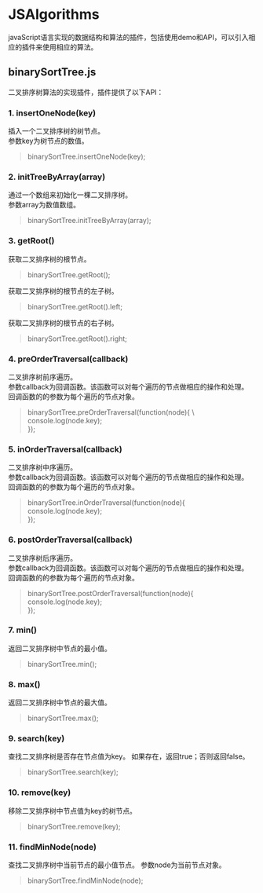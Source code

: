 # JSAlgorithms
javaScript语言实现的数据结构和算法的插件，包括使用demo和API，可以引入相应的插件来使用相应的算法。
## binarySortTree.js
二叉排序树算法的实现插件，插件提供了以下API：
### 1. insertOneNode(key)   
插入一个二叉排序树的树节点。  
参数key为树节点的数值。   
>binarySortTree.insertOneNode(key);
### 2. initTreeByArray(array)   
通过一个数组来初始化一棵二叉排序树。  
参数array为数值数组。   
>binarySortTree.initTreeByArray(array);
### 3. getRoot()   
获取二叉排序树的根节点。     
>binarySortTree.getRoot();  

获取二叉排序树的根节点的左子树。
>binarySortTree.getRoot().left; 

获取二叉排序树的根节点的右子树。 
>binarySortTree.getRoot().right; 
### 4. preOrderTraversal(callback)   
二叉排序树前序遍历。  
参数callback为回调函数。该函数可以对每个遍历的节点做相应的操作和处理。
回调函数的的参数为每个遍历的节点对象。
> binarySortTree.preOrderTraversal(function(node){ \  
>        console.log(node.key); \
>  });
### 5. inOrderTraversal(callback)   
二叉排序树中序遍历。  
参数callback为回调函数。该函数可以对每个遍历的节点做相应的操作和处理。
回调函数的的参数为每个遍历的节点对象。
> binarySortTree.inOrderTraversal(function(node){ \
>        console.log(node.key); \
>  });
### 6. postOrderTraversal(callback)   
二叉排序树后序遍历。  
参数callback为回调函数。该函数可以对每个遍历的节点做相应的操作和处理。
回调函数的的参数为每个遍历的节点对象。
> binarySortTree.postOrderTraversal(function(node){ \
>        console.log(node.key); \
>  });  
### 7. min()   
返回二叉排序树中节点的最小值。   
>binarySortTree.min();
### 8. max()   
返回二叉排序树中节点的最大值。   
>binarySortTree.max();  
### 9. search(key)   
查找二叉排序树是否存在节点值为key。 
如果存在，返回true；否则返回false。
>binarySortTree.search(key);    
### 10. remove(key)   
移除二叉排序树中节点值为key的树节点。 
>binarySortTree.remove(key);    
### 11. findMinNode(node)   
查找二叉排序树中当前节点的最小值节点。 
参数node为当前节点对象。
>binarySortTree.findMinNode(node);





